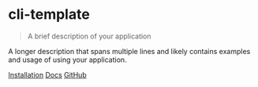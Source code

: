 # cli-template

> A brief description of your application

A longer description that spans multiple lines and likely contains
examples and usage of using your application.

[Installation](installation.md)
[Docs](docs.md)
[GitHub](https://github.com/instl-sh/instl)
